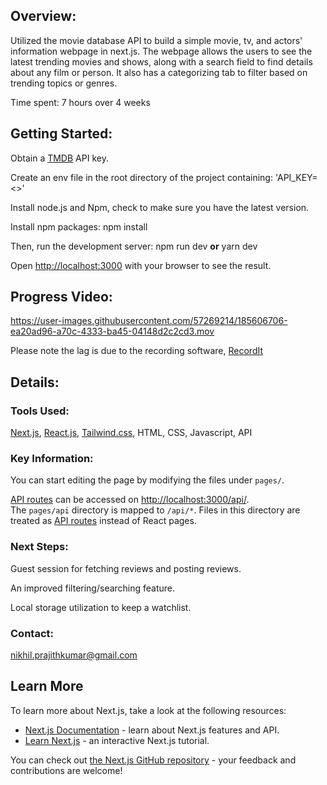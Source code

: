 ## **Overview:**

Utilized the movie database API to build a simple movie, tv, and actors' information webpage in next.js. The webpage allows the users to see the latest trending movies and shows, along with a search field to find details about any film or person. It also has a categorizing tab to filter based on trending topics or genres. 

Time spent: 7 hours over 4 weeks

## **Getting Started:**

Obtain a [TMDB](https://developers.themoviedb.org/3/getting-started/introduction) API key.

Create an env file in the root directory of the project containing: 'API_KEY=<>'

Install node.js and Npm, check to make sure you have the latest version.

Install npm packages: npm install

Then, run the development server: npm run dev **or** yarn dev

Open [http://localhost:3000](http://localhost:3000/) with your browser to see the result.

## Progress Video:

https://user-images.githubusercontent.com/57269214/185606706-ea20ad96-a70c-4333-ba45-04148d2c2cd3.mov

Please note the lag is due to the recording software, [RecordIt](https://recordit.co)

## Details:

### Tools Used:

[Next.js](https://nextjs.org), [React.js](https://reactjs.org), [Tailwind.css](https://tailwindcss.com), HTML, CSS, Javascript, API

### Key Information:

You can start editing the page by modifying the files under `pages/`. 

[API routes](https://nextjs.org/docs/api-routes/introduction) can be accessed on [http://localhost:3000/api/](http://localhost:3000/api/hello). The `pages/api` directory is mapped to `/api/*`. Files in this directory are treated as [API routes](https://nextjs.org/docs/api-routes/introduction) instead of React pages.

### Next Steps:

Guest session for fetching reviews and posting reviews. 

An improved filtering/searching feature. 

Local storage utilization to keep a watchlist.

### Contact:

nikhil.prajithkumar@gmail.com

## **Learn More**

To learn more about Next.js, take a look at the following resources:

- [Next.js Documentation](https://nextjs.org/docs) - learn about Next.js features and API.
- [Learn Next.js](https://nextjs.org/learn) - an interactive Next.js tutorial.

You can check out [the Next.js GitHub repository](https://github.com/vercel/next.js/) - your feedback and contributions are welcome!
